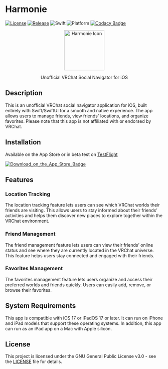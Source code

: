 <!-- markdownlint-disable MD033 -->
# Harmonie

[![License](https://img.shields.io/github/license/makinosp/harmonie.svg)](https://img.shields.io/github/license/makinosp/harmonie.svg)
[![Release](https://img.shields.io/github/release/makinosp/harmonie.svg)](https://img.shields.io/github/release/makinosp/harmonie.svg)
![Swift](https://img.shields.io/badge/Swift%206.0+-F05138?logo=Swift&logoColor=white)
![Platform](https://img.shields.io/badge/platforms-iOS%2017.0%2b%20%7C%20iPadOS%2017.0%2b-lightgrey.svg)
[![Codacy Badge](https://app.codacy.com/project/badge/Grade/24e487375b114c83ae937e4e93f3a5c3)](https://app.codacy.com/gh/makinosp/harmonie/dashboard)

<div align="center">
    <a href="https://github.com/makinosp/harmonie">
        <img
        src="https://github.com/user-attachments/assets/161ede10-b0bf-4796-966b-be1727f5fbc1"
        height="128"
        alt="Harmonie Icon"
        >
    </a>
    <p>Unofficial VRChat Social Navigator for iOS</p>
</div>

## Description

This is an unofficial VRChat social navigator application for iOS, built entirely with Swift/SwiftUI for a smooth and native experience.
The app allows users to manage friends, view friends' locations, and organize favorites. Please note that this app is not affiliated with or endorsed by VRChat.

## Installation

Available on the App Store or in beta test on [TestFlight](https://testflight.apple.com/join/AYN1dYJk)

[![Download_on_the_App_Store_Badge](https://github.com/user-attachments/assets/c3f860ad-0c35-4554-9096-2f6b0e41e1cf)](https://apps.apple.com/us/app/harmonie-for-vrchat/id6670462445)

## Features

### Location Tracking

The location tracking feature lets users can see which VRChat worlds their friends are visiting. This allows users to stay informed about their friends’ activities and helps them discover new places to explore together within the VRChat environment.

### Friend Management

The friend management feature lets users can view their friends’ online status and see where they are currently located in the VRChat universe. This feature helps users stay connected and engaged with their friends.

### Favorites Management

The favorites management feature lets users organize and access their preferred worlds and friends quickly. Users can easily add, remove, or browse their favorites.

## System Requirements

This app is compatible with iOS 17 or iPadOS 17 or later. It can run on iPhone and iPad models that support these operating systems. In addition, this app can run as an iPad app on a Mac with Apple silicon.

## License

This project is licensed under the GNU General Public License v3.0 - see the [LICENSE](https://github.com/makinosp/harmonie/blob/main/LICENSE) file for details.
